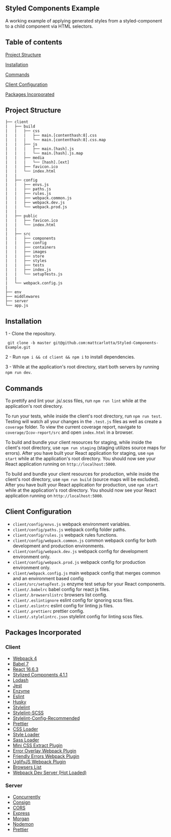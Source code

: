 ## Styled Components Example

A working example of applying generated styles from a styled-component to a child component via HTML selectors.

## Table of contents

[Project Structure](#project-structure)

[Installation](#installation)

[Commands](#commands)

[Client Configuration](#client-configuration)

[Packages Incorporated](#packages-incorporated)

## Project Structure

```
├── client
|   ├── build
|   |   ├── css
|   |   |   ├── main.[contenthash:8].css
|   |   |   └── main.[contenthash:8].css.map
|   |   ├── js
|   |   |   ├── main.[hash].js
|   |   |   └── main.[hash].js.map
|   |   ├── media
|   |   |   └── [hash].[ext]
|   |   ├── favicon.ico
|   |   └── index.html
|   |
|   ├── config
|   |   ├── envs.js
|   |   ├── paths.js
|   |   ├── rules.js
|   |   ├── webpack.common.js
|   |   ├── webpack.dev.js
|   |   └── webpack.prod.js
|   |
|   ├── public
|   |   ├── favicon.ico
|   |   └── index.html
|   |
|   ├── src
|   |   ├── components
|   |   ├── config
|   |   ├── containers
|   |   ├── images
|   |   ├── store
|   |   ├── styles
|   |   ├── tests
|   |   ├── index.js
|   |   └── setupTests.js
|   |
|   └── webpack.config.js
|
├── env
├── middlewares
├── server
└── app.js
```

## Installation

1 - Clone the repository.

```
 git clone -b master git@github.com:mattcarlotta/Styled-Components-Example.git
```

2 - Run `npm i && cd client && npm i` to install dependencies.

3 - While at the application's root directory, start both servers by running `npm run dev`.

## Commands

To prettify and lint your .js/.scss files, run `npm run lint` while at the application's root directory.

To run your tests, while inside the client's root directory, run `npm run test`. Testing will watch all your changes in the `.test.js` files as well as create a `coverage` folder. To view the current coverage report, navigate to `coverage/Icov-report/src` and open `index.html` in a browser.

To build and bundle your client resources for staging, while inside the client's root directory, use `npm run staging` (staging utilizes source maps for errors). After you have built your React application for staging, use `npm start` while at the application's root directory. You should now see your React application running on `http://localhost:5000`.

To build and bundle your client resources for production, while inside the client's root directory, use `npm run build` (source maps will be excluded). After you have built your React application for production, use `npm start` while at the application's root directory. You should now see your React application running on `http://localhost:5000`.

## Client Configuration

- `client/config/envs.js` webpack environment variables.
- `client/config/paths.js` webpack config folder paths.
- `client/config/rules.js` webpack rules functions.
- `client/config/webpack.common.js` common webpack config for both development and production environments.
- `client/config/webpack.dev.js` webpack config for development environment only.
- `client/config/webpack.prod.js` webpack config for production environment only.
- `client/webpack.config.js` main webpack config that merges common and an environment based config
- `client/src/setupTest.js` enzyme test setup for your React components.
- `client/.babelrc` babel config for react js files.
- `client/.browserslistrc` browsers list config.
- `client/.eslintignore` eslint config for ignoring scss files.
- `client/.eslintrc` eslint config for linting js files.
- `client/.prettierc` prettier config.
- `client/.stylelintrc.json` stylelint config for linting scss files.

## Packages Incorporated

### Client

- [Webpack 4](https://github.com/webpack/webpack)
- [Babel 7](https://github.com/babel/babel)
- [React 16.6.3](https://github.com/facebook/react)
- [Stylized Components 4.1.1](https://github.com/styled-components/styled-components)
- [Lodash](https://github.com/lodash/lodash)
- [Jest](https://github.com/facebook/jest)
- [Enzyme](http://airbnb.io/enzyme/)
- [Eslint](https://github.com/eslint/eslint/)
- [Husky](https://github.com/typicode/husky)
- [Stylelint](https://stylelint.io/)
- [Stylelint-SCSS](https://github.com/kristerkari/stylelint-scss)
- [Stylelint-Config-Recommended](https://github.com/stylelint/stylelint-config-recommended)
- [Prettier](https://github.com/prettier/prettier)
- [CSS Loader](https://github.com/webpack-contrib/css-loader)
- [Style Loader](https://github.com/webpack-contrib/style-loader)
- [Sass Loader](https://github.com/webpack-contrib/sass-loader)
- [Mini CSS Extract Plugin](https://github.com/webpack-contrib/mini-css-extract-plugin)
- [Error Overlay Webpack Plugin](https://github.com/smooth-code/error-overlay-webpack-plugin)
- [Friendly Errors Webpack Plugin](https://github.com/geowarin/friendly-errors-webpack-plugin)
- [UglifyJS Webpack Plugin](https://www.npmjs.com/package/uglifyjs-webpack-plugin)
- [Browsers List](https://github.com/browserslist/browserslist)
- [Webpack Dev Server (Hot Loaded)](https://github.com/webpack/webpack-dev-server)

### Server

- [Concurrently](https://github.com/kimmobrunfeldt/concurrently)
- [Consign](https://github.com/jarradseers/consign)
- [CORS](https://github.com/expressjs/cors)
- [Express](http://expressjs.com/)
- [Morgan](https://github.com/expressjs/morgan)
- [Nodemon](https://nodemon.io/)
- [Prettier](https://github.com/prettier/prettier)
